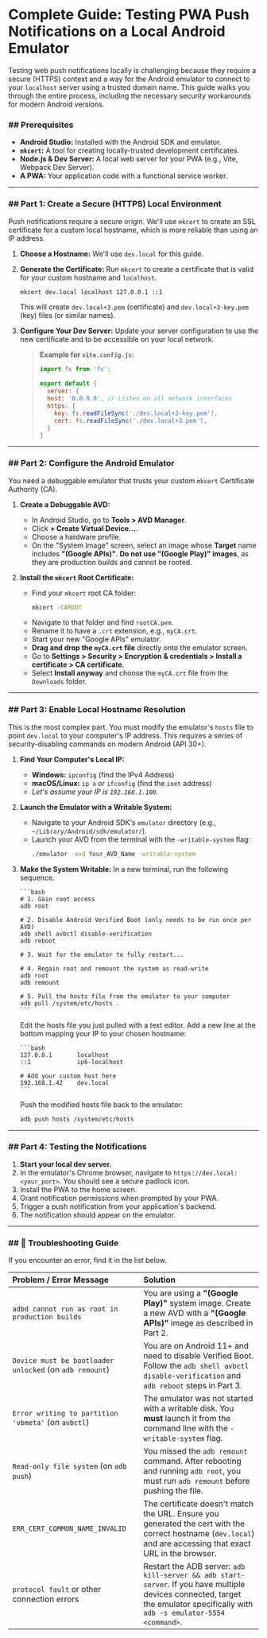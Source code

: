 # Complete Guide: Testing PWA Push Notifications on a Local Android Emulator

Testing web push notifications locally is challenging because they require a secure (HTTPS) context and a way for the Android emulator to connect to your `localhost` server using a trusted domain name. This guide walks you through the entire process, including the necessary security workarounds for modern Android versions.

### \#\# Prerequisites

- **Android Studio:** Installed with the Android SDK and emulator.
- **`mkcert`:** A tool for creating locally-trusted development certificates.
- **Node.js & Dev Server:** A local web server for your PWA (e.g., Vite, Webpack Dev Server).
- **A PWA:** Your application code with a functional service worker.

---

### \#\# Part 1: Create a Secure (HTTPS) Local Environment

Push notifications require a secure origin. We'll use `mkcert` to create an SSL certificate for a custom local hostname, which is more reliable than using an IP address.

1.  **Choose a Hostname:** We'll use `dev.local` for this guide.

2.  **Generate the Certificate:** Run `mkcert` to create a certificate that is valid for your custom hostname and `localhost`.

    ```bash
    mkcert dev.local localhost 127.0.0.1 ::1
    ```

    This will create `dev.local+3.pem` (certificate) and `dev.local+3-key.pem` (key) files (or similar names).

3.  **Configure Your Dev Server:** Update your server configuration to use the new certificate and to be accessible on your local network.

    > **Example for `vite.config.js`:**
    >
    > ```javascript
    > import fs from 'fs';
    >
    > export default {
    >   server: {
    >   host: '0.0.0.0', // Listen on all network interfaces
    >   https: {
    >     key: fs.readFileSync('./dev.local+3-key.pem'),
    >     cert: fs.readFileSync('./dev.local+3.pem'),
    >   }
    > }
    > ```

---

### \#\# Part 2: Configure the Android Emulator

You need a debuggable emulator that trusts your custom `mkcert` Certificate Authority (CA).

1.  **Create a Debuggable AVD:**

    - In Android Studio, go to **Tools \> AVD Manager**.
    - Click **+ Create Virtual Device...**.
    - Choose a hardware profile.
    - On the "System Image" screen, select an image whose **Target** name includes **"(Google APIs)"**. **Do not use "(Google Play)" images**, as they are production builds and cannot be rooted.

2.  **Install the `mkcert` Root Certificate:**

    - Find your `mkcert` root CA folder:
      ```bash
      mkcert -CAROOT
      ```
    - Navigate to that folder and find `rootCA.pem`.
    - Rename it to have a `.crt` extension, e.g., `myCA.crt`.
    - Start your new "Google APIs" emulator.
    - **Drag and drop the `myCA.crt` file** directly onto the emulator screen.
    - Go to **Settings \> Security \> Encryption & credentials \> Install a certificate \> CA certificate**.
    - Select **Install anyway** and choose the `myCA.crt` file from the `Downloads` folder.

---

### \#\# Part 3: Enable Local Hostname Resolution

This is the most complex part. You must modify the emulator's `hosts` file to point `dev.local` to your computer's IP address. This requires a series of security-disabling commands on modern Android (API 30+).

1.  **Find Your Computer's Local IP:**

    - **Windows:** `ipconfig` (find the IPv4 Address)
    - **macOS/Linux:** `ip a` or `ifconfig` (find the `inet` address)
    - _Let's assume your IP is `192.168.1.100`._

2.  **Launch the Emulator with a Writable System:**

    - Navigate to your Android SDK's `emulator` directory (e.g., `~/Library/Android/sdk/emulator/`).
    - Launch your AVD from the terminal with the `-writable-system` flag:
      ```bash
      ./emulator -avd Your_AVD_Name -writable-system
      ```

3.  **Make the System Writable:** In a new terminal, run the following sequence.

        ```bash
        # 1. Gain root access
        adb root

        # 2. Disable Android Verified Boot (only needs to be run once per AVD)
        adb shell avbctl disable-verification
        adb reboot

        # 3. Wait for the emulator to fully restart...

        # 4. Regain root and remount the system as read-write
        adb root
        adb remount

        # 5. Pull the hosts file from the emulator to your computer
        adb pull /system/etc/hosts .
        ```

    Edit the hosts file you just pulled with a text editor. Add a new line at the bottom mapping your IP to your chosen hostname:

        ```bash
        127.0.0.1       localhost
        ::1             ip6-localhost

        # Add your custom host here
        192.168.1.42    dev.local
        ```

    Push the modified hosts file back to the emulator:

    ```bash
    adb push hosts /system/etc/hosts
    ```

---

### \#\# Part 4: Testing the Notifications

1.  **Start your local dev server.**
2.  In the emulator's Chrome browser, navigate to `https://dev.local:<your_port>`. You should see a secure padlock icon.
3.  Install the PWA to the home screen.
4.  Grant notification permissions when prompted by your PWA.
5.  Trigger a push notification from your application's backend.
6.  The notification should appear on the emulator.

---

### \#\# 🚨 Troubleshooting Guide

If you encounter an error, find it in the list below.

| Problem / Error Message                                 | Solution                                                                                                                                                                       |
| :------------------------------------------------------ | :----------------------------------------------------------------------------------------------------------------------------------------------------------------------------- |
| `adbd cannot run as root in production builds`          | You are using a **"(Google Play)"** system image. Create a new AVD with a **"(Google APIs)"** image as described in Part 2.                                                    |
| `Device must be bootloader unlocked` (on `adb remount`) | You are on Android 11+ and need to disable Verified Boot. Follow the `adb shell avbctl disable-verification` and `adb reboot` steps in Part 3.                                 |
| `Error writing to partition 'vbmeta'` (on `avbctl`)     | The emulator was not started with a writable disk. You **must** launch it from the command line with the `-writable-system` flag.                                              |
| `Read-only file system` (on `adb push`)                 | You missed the `adb remount` command. After rebooting and running `adb root`, you must run `adb remount` before pushing the file.                                              |
| `ERR_CERT_COMMON_NAME_INVALID`                          | The certificate doesn't match the URL. Ensure you generated the cert with the correct hostname (`dev.local`) and are accessing that exact URL in the browser.                  |
| `protocol fault` or other connection errors             | Restart the ADB server: `adb kill-server && adb start-server`. If you have multiple devices connected, target the emulator specifically with `adb -s emulator-5554 <command>`. |
